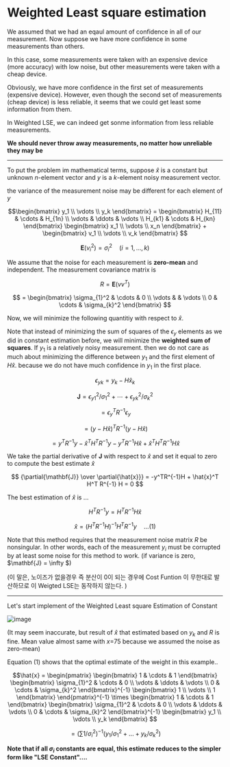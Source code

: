 # Weighted Least square estimation

We assumed that we had an eqaul amount of confidence in all of our measurement.
Now suppose we have more confidence in some measurements than others.

In this case, some measurements were taken with an expensive device (more accuracy) with low noise, but other measurements were taken with a cheap device. 

Obviously, we have more confidence in the first set of measurements (expensive device). However, even though the second set of measurements (cheap device) is less reliable, it seems that we could get least some information from them.

In Weighted LSE, we can indeed get sonme information from less reliable measurements. 

**We should never throw away measurements, no matter how unreliable they may be**

---

To put the problem im mathematical terms, suppose $\hat{x}$ is a constant but unknown $n$-element vector and $y$ is a $k$-element noisy measurement vector.

the variance of the measurement noise may be different for each element of $y$

$$\begin{bmatrix} 
y_1 \\ 
\vdots \\ 
y_k 
\end{bmatrix} = 
\begin{bmatrix} 
H_{11} & \cdots & H_{1n} \\ 
\vdots & \ddots & \vdots \\ 
H_{k1} & \cdots & H_{kn} 
\end{bmatrix} 
\begin{bmatrix} 
x_1 \\ 
\vdots \\ 
x_n 
\end{bmatrix} +
\begin{bmatrix} 
v_1 \\ 
\vdots \\ 
v_k 
\end{bmatrix}
$$

$$ \mathbf{E}(v_i^2) = \sigma_i^2 \quad (i=1,...,k) $$

We assume that the noise for each measurement is **zero-mean** and independent. The measurement covariance matrix is

$$ R = \mathbf{E}(vv^T) $$

$$ = \begin{bmatrix} 
\sigma_{1}^2 & \cdots & 0 \\ 
\vdots &  & \vdots \\ 
0 & \cdots & \sigma_{k}^2
\end{bmatrix} 
$$

Now, we will minimize the following quantitiy with respect to $\hat{x}$.

Note that instead of minimizing the sum of squares of the $\epsilon_y$ elements as we did in constant estimation before, 
we will minimize the **weighted sum of squares**. If $y_1$ is a relatively noisy measurement. then we do not care as much about minimizing
the difference between $y_1$ and the first element of $H\hat{x}$. because we do not have much confidence in $y_1$ in the first place.

$$ \epsilon_{yk} = y_k - H\hat{x}_k $$

$$ \mathbf{J} = \epsilon_{y1}^2 / \sigma_1^2 + \cdots + \epsilon_{yk}^2 / \sigma_k^2 $$

$$ = \epsilon_y^T R^{-1} \epsilon_y $$

$$ = (y-H\hat{x})^T R^{-1} (y-H\hat{x}) $$


$$ = y^TR^{-1}y - \hat{x}^T H^T R^{-1} y - y^T R^{-1} H \hat{x} + \hat{x}^T H^T R^{-1} H \hat{x} $$

We take the partial derivative of $\mathbf{J}$ with respect to $\hat{x}$ and set it equal to zero to compute the best estimate $\hat{x}$

$$ {\partial{\mathbf{J}} \over \partial{\hat{x}}} = -y^TR^{-1}H + \hat{x}^T H^T R^{-1} H = 0 $$

The best estimation of $\hat{x}$ is ...

$$ H^T R^{-1} y = H^T R^{-1} H \hat{x} $$

$$ \hat{x} = (H^TR^{-1}H)^{-1}H^TR^{-1}y \quad ...(1)$$

Note that this method requires that the measurement noise matrix $R$ be nonsingular. In other words, each of the measurement $y_i$ must be corrupted by
at least some noise for this method to work. (if variance is zero, $\mathbf{J} = \infty $)

(이 말은, 노이즈가 없을경우 즉 분산이 0이 되는 경우에 Cost Funtion 이 무한대로 발산하므로 이 Weigted LSE는 동작하지 않는다. )

---

Let's start implement of the Weighted Least square Estimation of Constant

![image](https://user-images.githubusercontent.com/60316325/231440247-f95a5ea7-3f28-4cb9-865b-f3ae9675738c.png)

(It may seem inaccurate, but result of $\hat{x}$ that estimated based on $y_k$ and $R$ is fine. Mean value almost same with $x$=75 because we assumed the noise as zero-mean)

Equation (1) shows that the optimal estimate of the weight in this example..

$$\hat{x} = 
\begin{pmatrix} 
\begin{bmatrix} 
1 & \cdots & 1
\end{bmatrix}
\begin{bmatrix} 
\sigma_{1}^2 & \cdots & 0 \\ 
\vdots & \ddots & \vdots \\ 
0 & \cdots & \sigma_{k}^2
\end{bmatrix}^{-1}
\begin{bmatrix} 
1 \\
\vdots \\
1
\end{bmatrix}
\end{pmatrix}^{-1} \times
\begin{bmatrix} 
1 & \cdots & 1
\end{bmatrix}
\begin{bmatrix} 
\sigma_{1}^2 & \cdots & 0 \\ 
\vdots & \ddots & \vdots \\ 
0 & \cdots & \sigma_{k}^2
\end{bmatrix}^{-1}
\begin{bmatrix} 
y_1 \\
\vdots \\
y_k
\end{bmatrix}
$$

$$ = ( \sum{1/\sigma_{i}^2} )^{-1}({y_1 / \sigma_{1}^2} + ... + {y_k / \sigma_{k}^2}) $$

**Note that if all $\sigma_i$ constants are equal, this estimate reduces to the simpler form like "LSE Constant"....**
